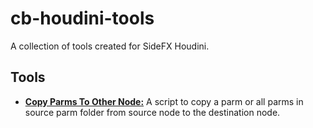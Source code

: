 # cb-houdini-tools
A collection of tools created for SideFX Houdini.
## Tools
- **[Copy Parms To Other Node:](/copy-parms-to-other-node/CopyParmsToOtherNode.py)** A script to copy a parm or all parms in source parm folder from source node to the destination node.